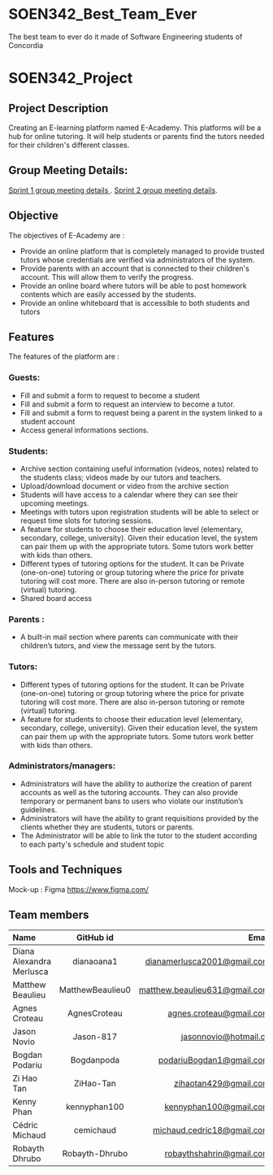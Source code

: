 # SOEN342_Best_Team_Ever
The best team to ever do it made of Software Engineering students of Concordia

# SOEN342_Project

## Project Description
Creating an E-learning platform named E-Academy. This platforms will be a hub for online tutoring. It will help students or parents  find the tutors needed for their children's different classes. 

## Group Meeting Details:
[Sprint 1 group meeting details ](https://github.com/AgnesCroteau/SOEN342_Best_Team_Ever/wiki/Sprint-1).
[Sprint 2 group meeting details](https://github.com/AgnesCroteau/SOEN342_Best_Team_Ever/wiki/Sprint-2).

## Objective

The objectives of E-Academy are :
- Provide an online platform that is completely managed to provide trusted tutors whose credentials are verified via administrators of the system.
- Provide parents with an account that is connected to their children's account. This will allow them to verify the progress.
- Provide an online board where tutors will be able to post homework contents which are easily accessed by the students.
- Provide an online whiteboard that is accessible to both students and tutors 

## Features
The features of the platform are :
### Guests: <br/>
- Fill and submit a form to request to become a student 
- Fill and submit a form to request an interview to become a tutor.
- Fill and submit a form to request being a parent in the system linked to a student account
- Access general informations sections.
### Students: <br/>
- Archive section containing useful information (videos, notes) related to the students class; videos made by our tutors and teachers.
- Upload/download document or video from the archive section
- Students will have access to a calendar where they can see their upcoming meetings.
- Meetings with  tutors upon registration students will be able to select or request time slots for tutoring sessions.
- A feature for students to choose their education level (elementary, secondary, college, university). Given their education level, the system can pair them up with the appropriate tutors. Some tutors work better with kids than others.
- Different types of tutoring options for the student. It can be Private (one-on-one) tutoring or group tutoring where the price for private tutoring will cost more. There are also in-person tutoring or remote (virtual) tutoring.
- Shared board access
### Parents : <br/>
- A built-in mail section where parents can communicate with their children’s tutors, and view the message sent by the tutors.
### Tutors: <br/>
- Different types of tutoring options for the student. It can be Private (one-on-one) tutoring or group tutoring where the price for private tutoring will cost more. There are also in-person tutoring or remote (virtual) tutoring.
- A feature for students to choose their education level (elementary, secondary, college, university). Given their education level, the system can pair them up with the appropriate tutors. Some tutors work better with kids than others.
### Administrators/managers: <br/>
-  Administrators will have the ability to authorize the creation of parent accounts as well as the tutoring accounts. They can also provide temporary or permanent bans to users who violate our institution’s guidelines.
- Administrators will have the ability to grant requisitions provided by the clients whether they are students, tutors or parents.
- The Administrator will be able to link the tutor to the student according to each party's schedule and student topic



## Tools and Techniques
Mock-up : Figma https://www.figma.com/

## Team members

| Name                     |      GitHub id   |                         Email |
| :----------------------- | :--------------: | ----------------------------: |
| Diana Alexandra Merlusca |    dianaoana1    |   dianamerlusca2001@gmail.com |
| Matthew Beaulieu         | MatthewBeaulieu0 | matthew.beaulieu631@gmail.com |
|    Agnes Croteau            |   AgnesCroteau      |    agnes.croteau@gmail.com   |
|     Jason Novio      |    Jason-817     |     jasonnovio@hotmail.ca      |   
|       Bogdan Podariu   | Bogdanpoda    | podariuBogdan1@gmail.com         |
|       Zi Hao Tan   | ZiHao-Tan    | zihaotan429@gmail.com         |
| Kenny Phan               | kennyphan100     | kennyphan100@gmail.com        |
| Cédric Michaud      |      cemichaud    |     michaud.cedric18@gmail.com
| Robayth Dhrubo               | Robayth-Dhrubo     | robaythshahrin@gmail.com        |

